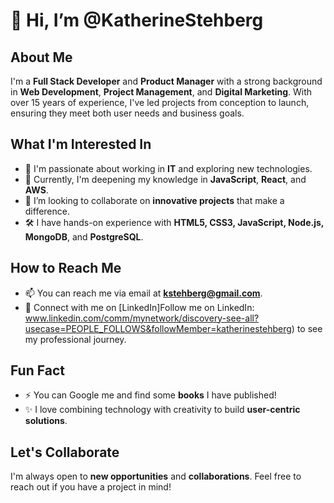 # 👋 Hi, I’m @KatherineStehberg

## About Me
I'm a **Full Stack Developer** and **Product Manager** with a strong background in **Web Development**, **Project Management**, and **Digital Marketing**. With over 15 years of experience, I've led projects from conception to launch, ensuring they meet both user needs and business goals.

## What I'm Interested In
- 👀 I'm passionate about working in **IT** and exploring new technologies.
- 🌱 Currently, I'm deepening my knowledge in **JavaScript**, **React**, and **AWS**.
- 💞️ I’m looking to collaborate on **innovative projects** that make a difference.
- 🛠 I have hands-on experience with **HTML5, CSS3, JavaScript, Node.js, MongoDB**, and **PostgreSQL**.

## How to Reach Me
- 📫 You can reach me via email at **kstehberg@gmail.com**.
- 💼 Connect with me on [LinkedIn]Follow me on LinkedIn: www.linkedin.com/comm/mynetwork/discovery-see-all?usecase=PEOPLE_FOLLOWS&followMember=katherinestehberg) to see my professional journey.

## Fun Fact
- ⚡ You can Google me and find some **books** I have published!
- ✨ I love combining technology with creativity to build **user-centric solutions**.

## Let's Collaborate
I'm always open to **new opportunities** and **collaborations**. Feel free to reach out if you have a project in mind!


